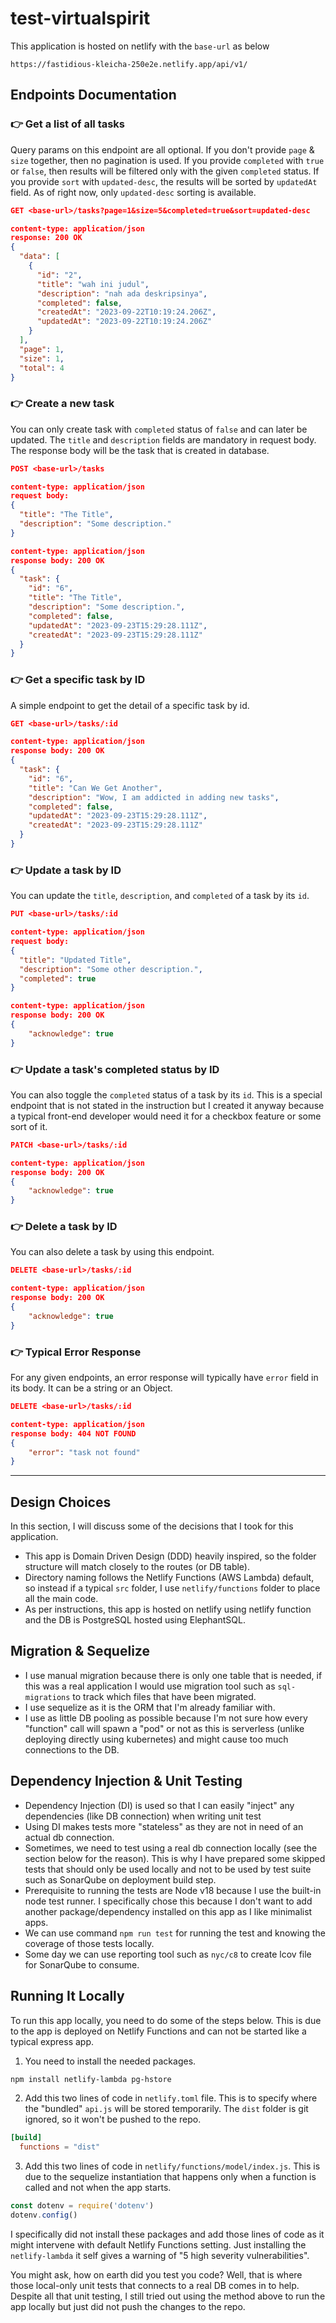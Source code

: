 # test-virtualspirit

This application is hosted on netlify with the `base-url` as below
```
https://fastidious-kleicha-250e2e.netlify.app/api/v1/
```

## Endpoints Documentation

### 👉 Get a list of all tasks

Query params on this endpoint are all optional. If you don't provide `page` & `size` together, then no pagination is used. If you provide `completed` with `true` or `false`, then results will be filtered only with the given `completed` status. If you provide `sort` with `updated-desc`, the results will be sorted by `updatedAt` field. As of right now, only `updated-desc` sorting is available.

```json
GET <base-url>/tasks?page=1&size=5&completed=true&sort=updated-desc

content-type: application/json
response: 200 OK
{
  "data": [
    {
      "id": "2",
      "title": "wah ini judul",
      "description": "nah ada deskripsinya",
      "completed": false,
      "createdAt": "2023-09-22T10:19:24.206Z",
      "updatedAt": "2023-09-22T10:19:24.206Z"
    }
  ],
  "page": 1,
  "size": 1,
  "total": 4
}
```

### 👉 Create a new task

You can only create task with `completed` status of `false` and can later be updated. The `title` and `description` fields are mandatory in request body. The response body will be the task that is created in database.

```json
POST <base-url>/tasks

content-type: application/json
request body:
{
  "title": "The Title",
  "description": "Some description."
}

content-type: application/json
response body: 200 OK
{
  "task": {
    "id": "6",
    "title": "The Title",
    "description": "Some description.",
    "completed": false,
    "updatedAt": "2023-09-23T15:29:28.111Z",
    "createdAt": "2023-09-23T15:29:28.111Z"
  }
}
```

### 👉 Get a specific task by ID

A simple endpoint to get the detail of a specific task by id.

```json
GET <base-url>/tasks/:id

content-type: application/json
response body: 200 OK
{
  "task": {
    "id": "6",
    "title": "Can We Get Another",
    "description": "Wow, I am addicted in adding new tasks",
    "completed": false,
    "updatedAt": "2023-09-23T15:29:28.111Z",
    "createdAt": "2023-09-23T15:29:28.111Z"
  }
}
```

### 👉 Update a task by ID

You can update the `title`, `description`, and `completed` of a task by its `id`.

```json
PUT <base-url>/tasks/:id

content-type: application/json
request body:
{
  "title": "Updated Title",
  "description": "Some other description.",
  "completed": true
}

content-type: application/json
response body: 200 OK
{
    "acknowledge": true
}
```

### 👉 Update a task's completed status by ID

You can also toggle the `completed` status of a task by its `id`. This is a special endpoint that is not stated in the instruction but I created it anyway because a typical front-end developer would need it for a checkbox feature or some sort of it.

```json
PATCH <base-url>/tasks/:id

content-type: application/json
response body: 200 OK
{
    "acknowledge": true
}
```

### 👉 Delete a task by ID

You can also delete a task by using this endpoint.

```json
DELETE <base-url>/tasks/:id

content-type: application/json
response body: 200 OK
{
    "acknowledge": true
}
```

### 👉 Typical Error Response

For any given endpoints, an error response will typically have `error` field in its body. It can be a string or an Object.

```json
DELETE <base-url>/tasks/:id

content-type: application/json
response body: 404 NOT FOUND
{
    "error": "task not found"
}
```

---

## Design Choices

In this section, I will discuss some of the decisions that I took for this application.

- This app is Domain Driven Design (DDD) heavily inspired, so the folder structure will match closely to the routes (or DB table).
- Directory naming follows the Netlify Functions (AWS Lambda) default, so instead if a typical `src` folder, I use `netlify/functions` folder to place all the main code.
- As per instructions, this app is hosted on netlify using netlify function and the DB is PostgreSQL hosted using ElephantSQL.

## Migration & Sequelize

- I use manual migration because there is only one table that is needed, if this was a real application I would use migration tool such as `sql-migrations` to track which files that have been migrated.
- I use sequelize as it is the ORM that I'm already familiar with.
- I use as little DB pooling as possible because I'm not sure how every "function" call will spawn a "pod" or not as this is serverless (unlike deploying directly using kubernetes) and might cause too much connections to the DB.

## Dependency Injection & Unit Testing

- Dependency Injection (DI) is used so that I can easily "inject" any dependencies (like DB connection) when writing unit test
- Using DI makes tests more "stateless" as they are not in need of an actual db connection.
- Sometimes, we need to test using a real db connection locally (see the section below for the reason). This is why I have prepared some skipped tests that should only be used locally and not to be used by test suite such as SonarQube on deployment build step.
- Prerequisite to running the tests are Node v18 because I use the built-in node test runner. I specifically chose this because I don't want to add another package/dependency installed on this app as I like minimalist apps.
- We can use command `npm run test` for running the test and knowing the coverage of those tests locally.
- Some day we can use reporting tool such as `nyc/c8` to create lcov file for SonarQube to consume.

## Running It Locally

To run this app locally, you need to do some of the steps below. This is due to the app is deployed on Netlify Functions and can not be started like a typical express app.

1) You need to install the needed packages.

```sh
npm install netlify-lambda pg-hstore
```

2) Add this two lines of code in `netlify.toml` file. This is to specify where the "bundled" `api.js` will be stored temporarily. The `dist` folder is git ignored, so it won't be pushed to the repo.

```toml
[build]
  functions = "dist"
```

3) Add this two lines of code in `netlify/functions/model/index.js`. This is due to the sequelize instantiation that happens only when a function is called and not when the app starts.

```js
const dotenv = require('dotenv')
dotenv.config()
```

I specifically did not install these packages and add those lines of code as it might intervene with default Netlify Functions setting. Just installing the `netlify-lambda` it self gives a warning of "5 high severity vulnerabilities".

You might ask, how on earth did you test you code? Well, that is where those local-only unit tests that connects to a real DB comes in to help. Despite all that unit testing, I still tried out using the method above to run the app locally but just did not push the changes to the repo.
